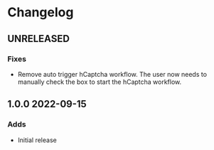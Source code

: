 # Changelog

## UNRELEASED

### Fixes

- Remove auto trigger hCaptcha workflow. The user now needs to manually check the box to start the hCaptcha workflow.

## 1.0.0 2022-09-15

### Adds

- Initial release
